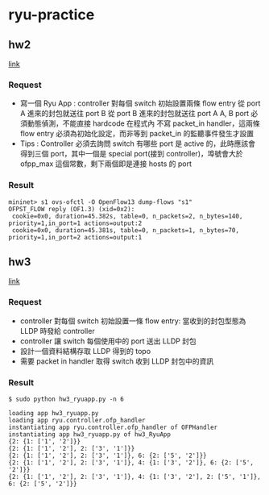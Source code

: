 # ryu-practice
## hw2
[link](https://wiki.kshuang.xyz/doku.php/ccis_lab:sdn:hw2)
### Request
* 寫一個 Ryu App :
  controller 對每個 switch 初始設置兩條 flow entry
  從 port A 進來的封包就送往 port B
  從 port B 進來的封包就送往 port A
  A, B port 必須動態偵測，不能直接 hardcode 在程式內
  不寫 packet_in handler，這兩條 flow entry 必須為初始化設定，而非等到 packet_in 的監聽事件發生才設置
* Tips : 
  Controller 必須去詢問 switch 有哪些 port 是 active 的，此時應該會得到三個 port，其中一個是 special port(接到 controller)，埠號會大於 ofpp_max 這個常數，剩下兩個即是連接 hosts 的 port
### Result
```
mininet> s1 ovs-ofctl -O OpenFlow13 dump-flows "s1"
OFPST_FLOW reply (OF1.3) (xid=0x2):
 cookie=0x0, duration=45.382s, table=0, n_packets=2, n_bytes=140, priority=1,in_port=1 actions=output:2
 cookie=0x0, duration=45.381s, table=0, n_packets=1, n_bytes=70, priority=1,in_port=2 actions=output:1
```
## hw3
[link](https://wiki.kshuang.xyz/doku.php/ccis_lab:sdn:hw3)
### Request
* controller 對每個 switch 初始設置一條 flow entry: 當收到的封包型態為 LLDP 時發給 controller
* controller 讓 switch 每個使用中的 port 送出 LLDP 封包
* 設計一個資料結構存取 LLDP 得到的 topo
* 需要 packet in handler 取得 switch 收到 LLDP 封包中的資訊
### Result
```
$ sudo python hw3_ryuapp.py -n 6
```
```
loading app hw3_ryuapp.py
loading app ryu.controller.ofp_handler
instantiating app ryu.controller.ofp_handler of OFPHandler
instantiating app hw3_ryuapp.py of hw3_RyuApp
{2: {1: ['1', '2']}}
{2: {1: ['1', '2'], 2: ['3', '1']}}
{2: {1: ['1', '2'], 2: ['3', '1']}, 6: {2: ['5', '2']}}
{2: {1: ['1', '2'], 2: ['3', '1']}, 4: {1: ['3', '2']}, 6: {2: ['5', '2']}}
{2: {1: ['1', '2'], 2: ['3', '1']}, 4: {1: ['3', '2'], 2: ['5', '1']}, 6: {2: ['5', '2']}}

```
